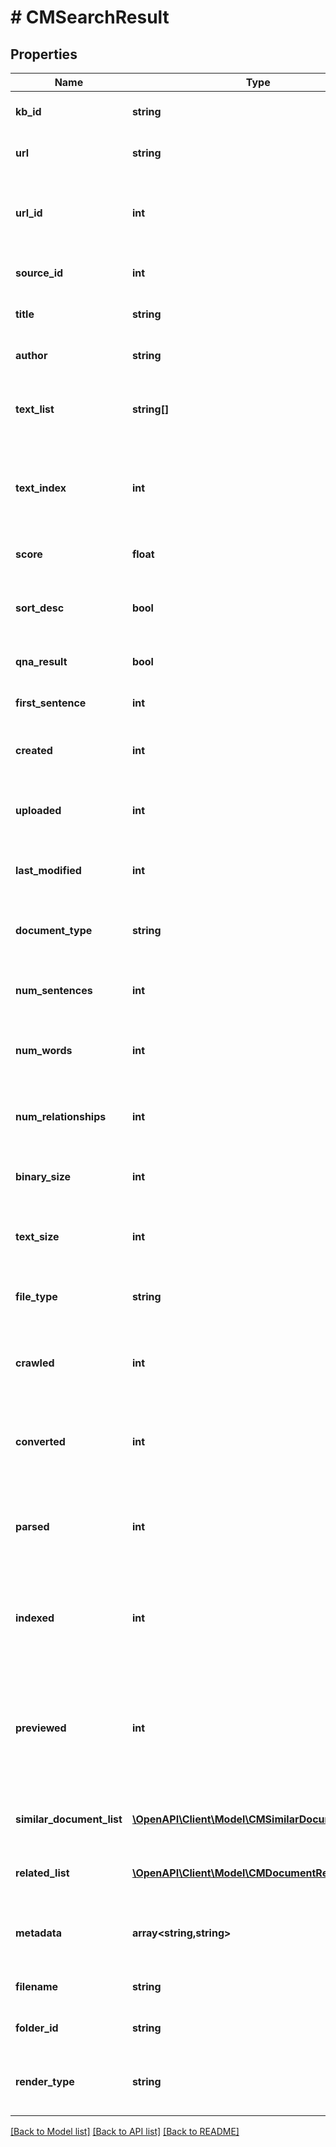 # # CMSearchResult

## Properties

Name | Type | Description | Notes
------------ | ------------- | ------------- | -------------
**kb_id** | **string** | the knowledge-base id (its guid id) |
**url** | **string** | the url of the document that matched |
**url_id** | **int** | the internal SimSage id for this url (unique only within a knowledge-base) |
**source_id** | **int** | the source-id of this result (ie. the source&#39;s id) |
**title** | **string** | the title of this document/record (can be empty) |
**author** | **string** | the author of this document/record (can be empty) |
**text_list** | **string[]** | A list of matching fragments in this document, with highlight markers. |
**text_index** | **int** | in case of multiple matches in textList, the best match index of these items starting at zero (0) |
**score** | **float** | the relative score of this match, the bigger, the better |
**sort_desc** | **bool** | was this document along with any others sorted ascending or descending? |
**qna_result** | **bool** | is this item a Q&amp;A result or a search result? |
**first_sentence** | **int** | the id of the first sentence in this result |
**created** | **int** | document creation date-time as a unix date-time |
**uploaded** | **int** | document uploaded to SimSage date-time as a unix date-time |
**last_modified** | **int** | document last-modified date-time as a unix date-time |
**document_type** | **string** | the type of this document/record as a three or four letter file extension |
**num_sentences** | **int** | the total number of sentences in the body of this document |
**num_words** | **int** | the total number of words and tokens (eg. &#39;.&#39;) in the body of this document |
**num_relationships** | **int** | the total number of relationships expanded from the words in this document |
**binary_size** | **int** | the binary-size of the original document in bytes |
**text_size** | **int** | the text-size of the original document in number of characters |
**file_type** | **string** | the DROID file-type of this document/record (can be empty) |
**crawled** | **int** | document crawled (ie. picked up by SimSage) date-time as a unix date-time |
**converted** | **int** | document conversion (ie. turned into text by SimSage) date-time as a unix date-time |
**parsed** | **int** | document parsed (ie. language analyzed by SimSage) date-time as a unix date-time |
**indexed** | **int** | document indexed (ie. creation of inverted indices by SimSage) date-time as a unix date-time |
**previewed** | **int** | document preview generated (ie. creation of thumb-nail images for this document by SimSage) date-time as a unix date-time |
**similar_document_list** | [**\OpenAPI\Client\Model\CMSimilarDocument[]**](CMSimilarDocument.md) | A list of similar documents matched by this query. |
**related_list** | [**\OpenAPI\Client\Model\CMDocumentRelationship[]**](CMDocumentRelationship.md) | A list of similar documents matched by this query. |
**metadata** | **array<string,string>** | A set of name-values of metadata associated with this document |
**filename** | **string** | the filename of this document in the DMS system |
**folder_id** | **string** | the folderId of this item in the DMS system |
**render_type** | **string** | how should this item be rendered? (default \&quot;rt search\&quot;) |

[[Back to Model list]](../../README.md#models) [[Back to API list]](../../README.md#endpoints) [[Back to README]](../../README.md)
